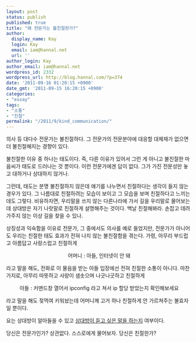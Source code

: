 ```yaml
---
layout: post
status: publish
published: true
title: "왜 전문가는 불친절한가?"
author:
  display_name: Kay
  login: Kay
  email: iam@hannal.net
  url: ''
author_login: Kay
author_email: iam@hannal.net
wordpress_id: 2332
wordpress_url: http://blog.hannal.com/?p=374
date: '2011-09-16 01:20:15 +0900'
date_gmt: '2011-09-15 16:20:15 +0900'
categories:
- "essay"
tags:
- "소통"
- "친절"
permalink: "/2011/9/kind_communication/"
---
```

<p>의사 등 대다수 전문가는 불친절하다. 그 전문가의 전문분야에 대응할 대체재가 없으면 더 불친절해지는 경향이 있다.</p>
<p>불친절한 이유 중 하나는 태도이다. 즉, 다른 이유가 있어서 그런 게 아니고 불친절한 마음씨가 태도로 드러나는 것 뿐이다. 이런 전문가에겐 답이 없다. 그가 가진 전문성만 놓고 대하거나 상대하지 않거나.</p>
<p>그런데, 태도는 분명 불친절하지 않은데 얘기를 나누면서 친절하다는 생각이 들지 않는 경우가 있다. 그 나름대로 친절하려는 모습이 보이고 그 모습을 보며 친절하다고 느끼는데도 그렇다. 비유하자면, 우리말을 쓰지 않는 다른나라에 가서 길을 우리말로 물어보는데 상대방은 자기 나랏말로 친절하게 설명해주는 것이다. 백날 친절해봐라. 손잡고 데려가주지 않는 이상 길을 찾을 수 있나.</p>
<p>상징성과 익숙함을 이유로 전문가, 그 중에서도 의사를 예로 들었지만, 전문가가 아니어도 우리는 친절한 태도 효과가 전혀 나지 않는 불친절함을 겪는다. 가령, 아무리 부드럽고 아름답고 사랑스럽고 친절하게</p>
<p style="text-align: center;">어머니 : 아들, 인터넷이 안 돼</p>
<p style="text-align: left;">라고 말을 해도, 전화로 이 물음을 받는 아들 입장에선 전혀 친절한 소통이 아니다. 마찬가지로, 아무리 따뜻하고 사랑이 샘솟으며 나긋나긋하고 친절하게</p>
<p style="text-align: center;">아들 : 커맨드창 열어서 ipconfig 라고 쳐서 ip 할당 받았는지 확인해보세요</p>
<p style="text-align: left;">라고 말을 해도 젖먹여 키워놨는데 어머니께 고거 하나 친절하게 안 가르쳐주는 불효자일 뿐이다.</p>
<p style="text-align: left;">요는 상대방이 알아들을 수 있고 <a href="http://blog.hannal.com/communication_for_trust/">상대방이 듣고 싶은 말을 하는지</a> 여부이다.</p>
<p>당신은 전문가인가? 상관없다. 스스로에게 물어보자. 당신은 친절한가?</p>
